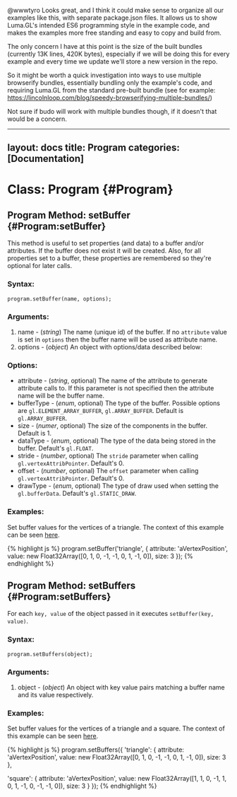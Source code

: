 @wwwtyro Looks great, and I think it could make sense to organize all our examples like this, with separate package.json files. It allows us to show Luma.GL's intended ES6 programming style in the example code, and makes the examples more free standing and easy to copy and build from.

The only concern I have at this point is the size of the built bundles (currently 13K lines, 420K bytes), especially if we will be doing this for every example and every time we update we'll store a new version in the repo.

So it might be worth a quick investigation into ways to use multiple browserify bundles, essentially bundling only the example's code, and requiring Luma.GL from the standard pre-built bundle (see for example: https://lincolnloop.com/blog/speedy-browserifying-multiple-bundles/)

Not sure if budo will work with multiple bundles though, if it doesn't that would be a concern.

---
layout: docs
title: Program
categories: [Documentation]
---

Class: Program {#Program}
===========================


Program Method: setBuffer {#Program:setBuffer}
--------------------------------------------------

This method is useful to set properties (and data) to a buffer and/or
attributes. If the buffer does not exist it will be created.
Also, for all properties set to a buffer, these properties are
remembered so they're optional for later calls.

### Syntax:

	program.setBuffer(name, options);

### Arguments:

1. name - (*string*) The name (unique id) of the buffer. If no `attribute`
value is set in `options` then the buffer name will be used as attribute name.
2. options - (*object*) An object with options/data described below:

### Options:

* attribute - (*string*, optional) The name of the attribute to generate
  attribute calls to. If this parameter is not specified then the attribute
  name will be the buffer name.
* bufferType - (*enum*, optional) The type of the buffer. Possible
  options are `gl.ELEMENT_ARRAY_BUFFER`, `gl.ARRAY_BUFFER`. Default is 
  `gl.ARRAY_BUFFER`.
* size - (*numer*, optional) The size of the components in the buffer. Default is 1.
* dataType - (*enum*, optional) The type of the data being stored in the buffer. Default's `gl.FLOAT`.
* stride - (*number*, optional) The `stride` parameter when calling `gl.vertexAttribPointer`. Default's 0.
* offset - (*number*, optional) The `offset` parameter when calling `gl.vertexAttribPointer`. Default's 0.
* drawType - (*enum*, optional) The type of draw used when setting the `gl.bufferData`. Default's `gl.STATIC_DRAW`.

### Examples:

Set buffer values for the vertices of a triangle. 
The context of this example can be seen [here](http://uber-common.github.com/luma.gl/examples/lessons/1/).

{% highlight js %}
program.setBuffer('triangle', {
  attribute: 'aVertexPosition',
  value: new Float32Array([0, 1, 0, -1, -1, 0, 1, -1, 0]),
  size: 3
});
{% endhighlight %}


Program Method: setBuffers {#Program:setBuffers}
--------------------------------------------------

For each `key, value` of the object passed in it executes `setBuffer(key, value)`.

### Syntax:

	program.setBuffers(object);

### Arguments:

1. object - (*object*) An object with key value pairs matching a buffer name and its value respectively.

### Examples:

Set buffer values for the vertices of a triangle and a square. 
The context of this example can be seen [here](http://uber-common.github.com/luma.gl/examples/lessons/1/).

{% highlight js %}
program.setBuffers({
  'triangle': {
    attribute: 'aVertexPosition',
    value: new Float32Array([0, 1, 0, -1, -1, 0, 1, -1, 0]),
    size: 3
  },
  
  'square': {
    attribute: 'aVertexPosition',
    value: new Float32Array([1, 1, 0, -1, 1, 0, 1, -1, 0, -1, -1, 0]),
    size: 3
  }
});
{% endhighlight %}
